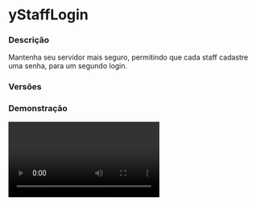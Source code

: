# yStaffLogin
<secondary-label ref="management"/>

### Descrição
Mantenha seu servidor mais seguro, permitindo que cada staff cadastre uma senha, para um segundo login.

### Versões
<secondary-label ref="1.8"/>
<secondary-label ref="1.9"/>
<secondary-label ref="1.10"/>
<secondary-label ref="1.11"/>
<secondary-label ref="1.12"/>
<secondary-label ref="1.13"/>
<secondary-label ref="1.14"/>
<secondary-label ref="1.15"/>
<secondary-label ref="1.16"/>
<secondary-label ref="1.17"/>
<secondary-label ref="1.18"/>
<secondary-label ref="1.19"/>
<secondary-label ref="1.20"/>
<secondary-label ref="1.21"/>

### Demonstração
<video src="//www.youtube.com/watch?v=Lw9ravPwFGc"/>


<chapter title="Comandos" id="commands" collapsible="true">
<code-block lang="plain text">/sl - Autenticar a sessão
/sl reload - Recarrega as configurações</code-block>
</chapter>

<chapter title="Permissões" id="permissions" collapsible="true">
<code-block lang="plain text">ystafflogin.staff - Permissão para ser reconhecido como staff
ystafflogin.reload - Permissão para o /sl reload</code-block>
</chapter>

## Configuração
<primary-label ref="config"/>
Confira os arquivos de configuração deste plugin e revise os detalhes para garantir uma implementação correta.

<chapter title="Arquivos de Configuração" collapsible="true">
<chapter title="Estrutura do diretório" collapsible="false">
<code-block lang="plain text" ignore-vars="true">
Estrutura do diretório:
└── yStaffLogin/
    ├── config.yml
    ├── discord.yml
    ├── log.yml
    └── webhooks.yml
</code-block>
</chapter>

<chapter title="config.yml" collapsible="true">
<code-block lang="yaml" ignore-vars="true">
<![CDATA[
Database:
  Tipo: SQLITE #Tipos: MYSQL, SQLITE
  IP: localhost:3306
  DB: test
  User: admin
  Pass: ''
  Debug: true

# Comandos e aliases do plugin
Comando:
  Stafflogin:
    Comando: 'sl'
    Aliases: [ stafflogin, ls, loginstaff ]

# Será solicitado o loginstaff após logar
# Só é compatível com o nLogin
Depois de logar: true

# Salvar IP ao logar staff e não pedir mais o código pro user+IP
Salvar ip: false

# Forçar gamemode survival?
Forcar gamemode: true

# Quantia de caracteres do código de verificação
Quantia caracteres: 6

# Limpar chat ao entrar no servidor e quando realizar o login staff
Limpar chat: true

# Remover os itens ao logar
Remover itens: true

# Estes são os nomes dos menus caso seu servidor tenha captcha próprio
Menus liberados:
  - '&7Captcha'

# Enviar o embed no privado (somente para quem tem yDiscordHook)
DiscordHook:
  # Ativar o sistema
  Ativar: true
  # Embed configurada no yDiscordHook
  Embed: 'ystafflogin_verificacao'

# Mensagens que irão ser enviadas no chat do servidor, ao entrar e sair
Chatmsg:
 # Deixe vazia para não usar
 Logou: '&7[&a+&7] &a{player}'
 # Deixe vazia para não usar
 Saiu: '&7[&c-&7] &c{player}'

# Lista de comandos liberados no loginstaff (deixe os do próprio plugin também)
Comandos liberados:
- '/login'
- '/sl'
- '/stafflogin'
- '/logar'
- '/registro'
- '/registrar'
- '/register'
- '/autenticar'

Mensagens:
 Use login:
 - '&7O código foi enviado no discord.'
 - '&eUse: /sl <codigo>'
 - ''
 Use: '&cUse: /sl <codigo>'
 Permissao: '&cVocê não tem permissão para isto.'
 Ja logado: '&cVocê já está logado.'
 Logou: '&aVocê logou com sucesso!'
 Errou: '&c&lyStore<nl><nl>     &cVocê errou o login staff.<nl>&cRelogue para tentar novamente.'
 Relogue: '&c&lyStore<nl><nl>     &cO servidor foi recarregado.<nl>&cRelogue para autenticar-se novamente.'

# Enviado quando logar.
Title: '&aSucesso<nl>&eVocê realizou seu login Staff.'
]]>
</code-block>
</chapter>

<chapter title="discord.yml" collapsible="true">
<code-block lang="yaml" ignore-vars="true">
<![CDATA[
Options:
  Username: 'yStaffLogin'
  Ativar: false
Embeds:
  verificacao:
    Title: 'Realize seu LoginStaff'
    Thumbnail: ''
    Color: '255;255;255'
    Content: ''
    Footer:
      Text: 'Todos os direitos reservados'
      Image: ''
    Fields:
      usuario:
        Inline: false
        Header: 'Usuário'
        Content: '{player}'
      codigo:
        Inline: false
        Header: 'Código'
        Content: '{codigo}'
      ip:
        Inline: false
        Header: 'IP'
        Content: '{ip}'
      data:
        Inline: false
        Header: 'Data'
        Content: '{data} - {hora}'
]]>
</code-block>
</chapter>

<chapter title="log.yml" collapsible="true">
<code-block lang="yaml" ignore-vars="true">
<![CDATA[
# Ativar o sistema de logs
Ativar: false
# Webhook que irá enviar as logs
Webhook: 'https://discord.com/api/webhooks/746113536740032523/HgpcMhC58oPf3KERKI9zY24OAVXEyEWRh-J1ZGOejyvYXeTvU7KNYqXlEbKqn_hKNV35'
# Formato da log
Formato: '[ [{data}] - ({hora}) ] {action}'
# Usuário da webhook
Username: 'Auditoria'
# Tipos de log
Tipos:
  Entrou: '{player} realizou o login-staff no servidor RankUP'
  Saiu: '{player} saiu do servidor RankUP'
  Errou: '{player} errou o login-staff!'
LogEmbed:
  Color: '255;255;255'
  Footer: 'Todos os direitos reservados'
]]>
</code-block>
</chapter>

<chapter title="webhooks.yml" collapsible="true">
<code-block lang="yaml" ignore-vars="true">
<![CDATA[
# Webhook para cada grupo
# Será enviada para o canal definido
Webhooks:
  staff:
    Permissao: 'ystafflogin.staff'
    URL: 'https://discord.com/api/webhooks/818193190913572884/Umi4lmG2TnEva3GDWoB6NnAi_oUo3UhLU89q8I1Pj7CbskzHHRoFyMfUk3ICHkrAQ1eW'
]]>
</code-block>
</chapter>

</chapter>
## API
<primary-label ref="api"/>

Configure nossa API para aproveitar todos os recursos oferecidos pelo plugin. Siga as instruções para garantir uma integração bem-sucedida.

<code-block lang="java">
public static StaffLoginAPIHolder getAPI() {
    try {
        RegisteredServiceProvider&lt;StaffLoginAPIHolder> rsp = Bukkit.getServer().getServicesManager()
            .getRegistration(StaffLoginAPIHolder.class);
        return rsp == null ? null : rsp.getProvider();
    } catch (Throwable var1) {
        return null;
    }
}
</code-block>

## Erros comuns
<primary-label ref="errors"/>

Antes de configurar o plugin, revise os pontos listados aqui para evitar problemas frequentes durante a configuração.

<seealso style="cards">
    <category ref="wrs">
        <a href="yplugins.md"></a>        <a href="https://ystoreplugins.com.br/plugins/detalhes/3-yStaffLogin">Site do plugin yStaffLogin</a>
    </category>
</seealso>